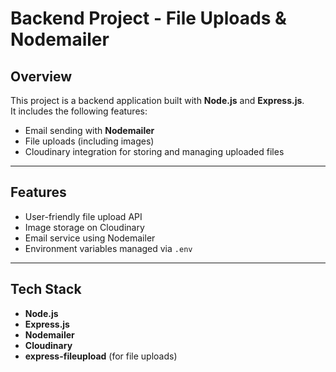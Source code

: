 # Backend Project - File Uploads & Nodemailer

##  Overview
This project is a backend application built with **Node.js** and **Express.js**.  
It includes the following features:
-  Email sending with **Nodemailer**
-  File uploads (including images)
-  Cloudinary integration for storing and managing uploaded files
  

---

##  Features
- User-friendly file upload API
- Image storage on Cloudinary
- Email service using Nodemailer
- Environment variables managed via `.env`

---

##  Tech Stack
- **Node.js**
- **Express.js**
- **Nodemailer**
- **Cloudinary**
- **express-fileupload** (for file uploads)



